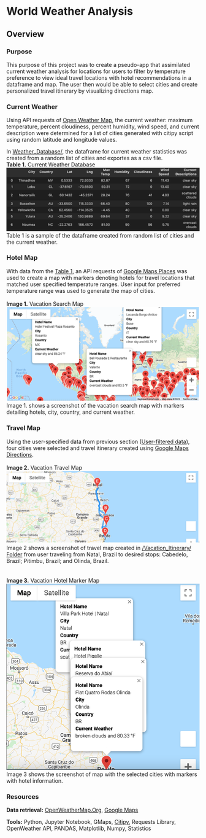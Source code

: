 # World Weather Analysis 

## Overview
### Purpose
This purpose of this project was to create a pseudo-app that assimilated current weather analysis for locations for users to filter by temperature preference to view ideal travel locations with hotel recommendations in a dataframe and map. The user then would be able to select cities and create personalized travel itinerary by visualizing directions map. 

### Current Weather
Using API requests of [Open Weather Map](https://openweathermap.org/), the current weather: maximum temperature, percent cloudiness, percent humidity, wind speed, and current description were determined for a list of cities generated with citipy script using random latitude and longitude values. 

In [Weather_Database/](Weather_Database/), the dataframe for current weather statistics was created from a random list of cities and exportes as a csv file. 
<br>**Table 1.** Current Weather Database
<br>![Table 1 image](/Weather_Database/Weather_Database_Sample.png)
<br>Table 1 is a sample of the dataframe created from random list of cities and the current weather.


### Hotel Map
With data from the [Table 1](Weather_Database/WeatherPy_Database.csv), an API requests of [Google Maps Places](https://developers.google.com/maps/documentation/places/web-service) was used to create a map with markers denoting hotels for travel locations that matched user specified temperature ranges. User input for preferred temperature range was used to generate the map of cities.
<br>
<br>**Image 1.** Vacation Search Map
<br>![Image of Map](/Vacation_Search/WeatherPy_vacation_map.png)
<br>Image 1. shows a screenshot of the vacation search map with markers detailing hotels, city, country, and current weather.

### Travel Map
Using the user-specified data from previous section ([User-filtered data](/Vacation_Search/WeatherPy_vacation.csv)), four cities were selected and travel itinerary created using [Google Maps Directions](https://developers.google.com/maps/documentation/directions/web-service).
<br>
<br>**Image 2.** Vacation Travel Map
<br>![Image of Travel Map](/Vacation_Itinerary/WeatherPy_travel_map.png)
<br>Image 2 shows a screenshot of travel map created in [/Vacation_Itinerary/ Folder](/Vacation_Itinerary/) from user traveling from Natal, Brazil to desired stops: Cabedelo, Brazil; Pitimbu, Brazil; and Olinda, Brazil.
<br>
<br>
<br>**Image 3.** Vacation Hotel Marker Map
<br>![Image 3 of Hotel Travel Map](/Vacation_Itinerary/WeatherPy_travel_map_markers.png)
<br>Image 3 shows the screenshot of map with the selected cities with markers with hotel information. 

### Resources
**Data retrieval:** [OpenWeatherMap.Org](https://openweathermap.org/), [Google Maps](https://mapsplatform.google.com/)

**Tools:** Python, Jupyter Notebook, GMaps, [Citipy](https://github.com/wingchen/citipy), Requests Library, OpenWeather API, PANDAS, Matplotlib, Numpy, Statistics
<br>

